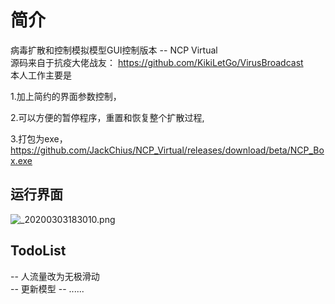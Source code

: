 # 简介

病毒扩散和控制模拟模型GUI控制版本 -- NCP Virtual <br>
源码来自于抗疫大佬战友： https://github.com/KikiLetGo/VirusBroadcast
<br>
本人工作主要是 <br>

1.加上简约的界面参数控制，<br>

2.可以方便的暂停程序，重置和恢复整个扩散过程,<br>

3.打包为exe，https://github.com/JackChius/NCP_Virtual/releases/download/beta/NCP_Box.exe
<br>

## 运行界面
![_20200303183010.png](https://www.z4a.net/images/2020/03/03/_20200303183010.png)
## TodoList
-- 人流量改为无极滑动 <br>
-- 更新模型
-- ......
